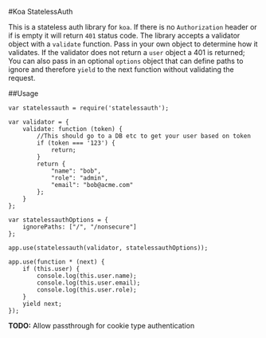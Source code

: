 #Koa StatelessAuth

This is a stateless auth library for `koa`.  If there is no `Authorization` header or if is empty it will return `401` status code.  The library accepts a validator object with a `validate` function. Pass in your own object to determine how it validates.  If the validator does not return a `user` object a 401 is returned;  You can also pass in an optional `options` object that can define paths to ignore and therefore `yield` to the next function without validating the request.

##Usage

```
var statelessauth = require('statelessauth');

var validator = {
    validate: function (token) {
        //This should go to a DB etc to get your user based on token
        if (token === '123') {
            return;
        }
        return {
            "name": "bob",
            "role": "admin",
            "email": "bob@acme.com"
        };
    }
};

var statelessauthOptions = {
    ignorePaths: ["/", "/nonsecure"]
};

app.use(statelessauth(validator, statelessauthOptions));

app.use(function * (next) {
    if (this.user) {
        console.log(this.user.name);
        console.log(this.user.email);
        console.log(this.user.role);
    }
    yield next;
});
```

**TODO:**
Allow passthrough for cookie type authentication
